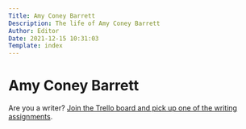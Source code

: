 ```yaml
---
Title: Amy Coney Barrett
Description: The life of Amy Coney Barrett
Author: Editor
Date: 2021-12-15 10:31:03
Template: index
---
```

# Amy Coney Barrett
Are you a writer? [Join the Trello board and pick up one of the writing assignments](https://trello.com/invite/b/hqZVpPyw/806abc65e602a810e5c44e0c7729ed46/writing-assignments).
